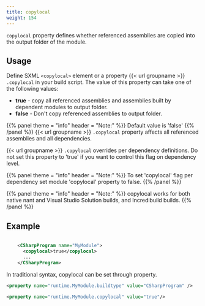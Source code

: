 ```yaml
---
title: copylocal
weight: 154
---
```


 `copylocal` property defines whether referenced assemblies are copied into the output folder of the module.

## Usage ##

Define SXML `<copylocal>`  element or a property {{< url groupname >}} `.copylocal` in your build script.
The value of this property can take one of the following values:

 - **true** - copy all referenced assemblies and assemblies built by dependent modules to output folder.
 - **false** - Don&#39;t copy referenced assemblies to output folder.


{{% panel theme = "info" header = "Note:" %}}
Default value is &#39;false&#39;
{{% /panel %}}
{{< url groupname >}} `.copylocal` property affects all referenced assemblies and all dependencies.

{{< url groupname >}} `.copylocal` overrides per dependency definitions. Do not set this property to &#39;true&#39; if
you want to control this flag on dependency level.


{{% panel theme = "info" header = "Note:" %}}
To set &#39;copylocal&#39; flag per dependency set module &#39;copylocal&#39; property to false.
{{% /panel %}}

{{% panel theme = "info" header = "Note:" %}}
copylocal works for both native nant and Visual Studio Solution builds, and Incredibuild builds.
{{% /panel %}}
## Example ##


```xml

    <CSharpProgram name="MyModule">
      <copylocal>true</copylocal>
      ...
    </CSharpProgram>

```
In traditional syntax, copylocal can be set through property.


```xml
<property name="runtime.MyModule.buildtype" value="CSharpProgram" />

<property name="runtime.MyModule.copylocal" value="true"/>
```

